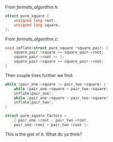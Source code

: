 From _fermats_algorithm.h_:
```c
struct pure_square {
    unsigned long root;
    unsigned long square;
};
```

From _fermats_algorithm.c_:
```c
void inflate(struct pure_square *square_pair) {
    square_pair->square += square_pair->root;
    square_pair->root += 1;
    square_pair->square += square_pair->root;
}
```

Then couple lines further we find:
```c
while (pair_one->square != pair_two->square) {
    while (pair_one->square < pair_two->square)
	inflate(pair_one);
    while (pair_one->square > pair_two->square)
	inflate(pair_two);
}

struct pure_square factors =
    { pair_one->root - pair_two->root,
    pair_one->root + pair_two->root };
```

This is the gist of it. What do ya think?
